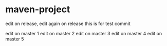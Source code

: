 # maven-project
edit on release, edit again on release
this is for test commit

edit on master 1
edit on master 2
edit on master 3
edit on master 4
edit on master 5
